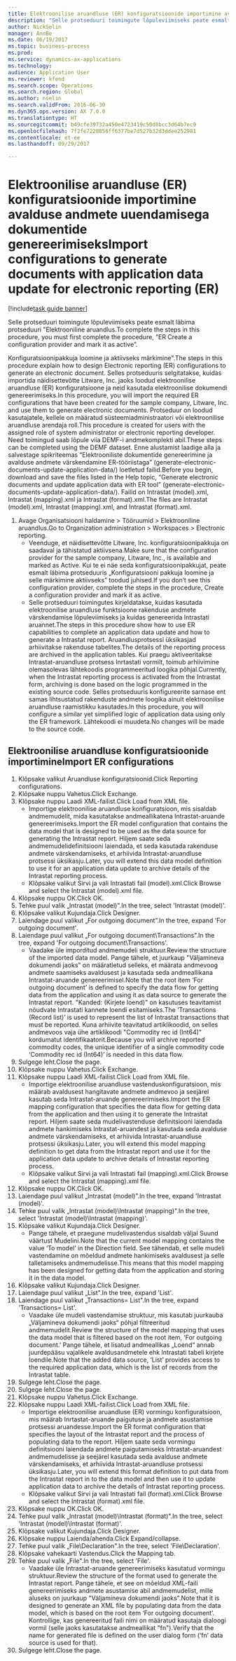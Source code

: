 ```yaml
--- 
title: Elektroonilise aruandluse (ER) konfiguratsioonide importimine avalduse andmete uuendamisega dokumentide genereerimiseks
description: "Selle protseduuri toimingute lõpuleviimiseks peate esmalt läbima protseduuri \"Elektrooniline aruandlus."
author: NickSelin
manager: AnnBe
ms.date: 06/19/2017
ms.topic: business-process
ms.prod: 
ms.service: dynamics-ax-applications
ms.technology: 
audience: Application User
ms.reviewer: kfend
ms.search.scope: Operations
ms.search.region: Global
ms.author: nselin
ms.search.validFrom: 2016-06-30
ms.dyn365.ops.version: AX 7.0.0
ms.translationtype: HT
ms.sourcegitcommit: b49cfe39732a450e4723419c50d8bcc3d64b7ec9
ms.openlocfilehash: 7f2fe7228856ff6377be7d527b32d3ddee252981
ms.contentlocale: et-ee
ms.lasthandoff: 09/29/2017

---
```

# <a name="import-configurations-to-generate-documents-with-application-data-update-for-electronic-reporting-er"></a><span data-ttu-id="16db1-103">Elektroonilise aruandluse (ER) konfiguratsioonide importimine avalduse andmete uuendamisega dokumentide genereerimiseks</span><span class="sxs-lookup"><span data-stu-id="16db1-103">Import configurations to generate documents with application data update for electronic reporting (ER)</span></span>

[!include[task guide banner](../../includes/task-guide-banner.md)]

<span data-ttu-id="16db1-104">Selle protseduuri toimingute lõpuleviimiseks peate esmalt läbima protseduuri "Elektrooniline aruandlus.</span><span class="sxs-lookup"><span data-stu-id="16db1-104">To complete the steps in this procedure, you must first complete the procedure, “ER Create a configuration provider and mark it as active”.</span></span>

<span data-ttu-id="16db1-105">Konfiguratsioonipakkuja loomine ja aktiivseks märkimine".</span><span class="sxs-lookup"><span data-stu-id="16db1-105">The steps in this procedure explain how to design Electronic reporting (ER) configurations to generate an electronic document.</span></span> <span data-ttu-id="16db1-106">Selles protseduuris selgitatakse, kuidas importida näidisettevõtte Litware, Inc. jaoks loodud elektroonilise aruandluse (ER) konfiguratsioone ja neid kasutada elektroonilise dokumendi genereerimiseks.</span><span class="sxs-lookup"><span data-stu-id="16db1-106">In this procedure, you will import the required ER configurations that have been created for the sample company, Litware, Inc. and use them to generate electronic documents.</span></span> <span data-ttu-id="16db1-107">Protseduur on loodud kasutajatele, kellele on määratud süsteemiadministraatori või elektroonilise aruandluse arendaja roll.</span><span class="sxs-lookup"><span data-stu-id="16db1-107">This procedure is created for users with the assigned role of system administrator or electronic reporting developer.</span></span> <span data-ttu-id="16db1-108">Need toimingud saab lõpule viia DEMF-i andmekomplekti abil.</span><span class="sxs-lookup"><span data-stu-id="16db1-108">These steps can be completed using the DEMF dataset.</span></span> <span data-ttu-id="16db1-109">Enne alustamist laadige alla ja salvestage spikriteemas “Elektrooniliste dokumentide genereerimine ja avalduse andmete värskendamine ER-tööriistaga” (generate-electronic-documents-update-application-data/) loetletud failid.</span><span class="sxs-lookup"><span data-stu-id="16db1-109">Before you begin, download and save the files listed in the Help topic, “Generate electronic documents and update application data with ER tool” (generate-electronic-documents-update-application-data/).</span></span> <span data-ttu-id="16db1-110">Failid on Intrastat (model).xml, Intrastat (mapping).xml ja Intrastat (format).xml.</span><span class="sxs-lookup"><span data-stu-id="16db1-110">The files are Intrastat (model).xml, Intrastat (mapping).xml, and Intrastat (format).xml.</span></span>

1. <span data-ttu-id="16db1-111">Avage Organisatsiooni haldamine > Tööruumid > Elektrooniline aruandlus.</span><span class="sxs-lookup"><span data-stu-id="16db1-111">Go to Organization administration > Workspaces > Electronic reporting.</span></span>
    * <span data-ttu-id="16db1-112">Veenduge, et näidisettevõtte Litware, Inc. konfiguratsioonipakkuja on saadaval ja tähistatud aktiivsena.</span><span class="sxs-lookup"><span data-stu-id="16db1-112">Make sure that the configuration provider for the sample company, Litware, Inc., is available and marked as Active.</span></span> <span data-ttu-id="16db1-113">Kui te ei näe seda konfiguratsioonipakkujat, peate esmalt läbima protseduuris „Konfiguratsiooni pakkuja loomine ja selle märkimine aktiivseks” toodud juhised.</span><span class="sxs-lookup"><span data-stu-id="16db1-113">If you don’t see this configuration provider, complete the steps in the procedure, Create a configuration provider and mark it as active.</span></span>  
    * <span data-ttu-id="16db1-114">Selle protseduuri toimingutes kirjeldatakse, kuidas kasutada elektroonilise aruandluse funktsioone rakenduse andmete värskendamise lõpuleviimiseks ja kuidas genereerida Intrastati aruannet.</span><span class="sxs-lookup"><span data-stu-id="16db1-114">The steps in this procedure show how to use ER capabilities to complete an application data update and how to generate a Intrastat report.</span></span> <span data-ttu-id="16db1-115">Aruandlusprotsessi üksikasjad arhiivitakse rakenduse tabelites.</span><span class="sxs-lookup"><span data-stu-id="16db1-115">The details of the reporting process are archived in the application tables.</span></span> <span data-ttu-id="16db1-116">Kui praegu aktiveeritakse Intrastat-aruandluse protsess Inrtastati vormilt, toimub arhiivimine olemasolevas lähtekoodis programmeeritud loogika põhjal.</span><span class="sxs-lookup"><span data-stu-id="16db1-116">Currently, when the Intrastat reporting process is activated from the Intrastat form, archiving is done based on the logic programmed in the existing source code.</span></span> <span data-ttu-id="16db1-117">Selles protseduuris konfigureerite sarnase ent samas lihtsustatud rakenduste andmete loogika ainult elektroonilise aruandluse raamistikku kasutades.</span><span class="sxs-lookup"><span data-stu-id="16db1-117">In this procedure, you will configure a similar yet simplified logic of application data using only the ER framework.</span></span> <span data-ttu-id="16db1-118">Lähtekoodi ei muudeta.</span><span class="sxs-lookup"><span data-stu-id="16db1-118">No changes will be made to the source code.</span></span>   

## <a name="import-er-configurations"></a><span data-ttu-id="16db1-119">Elektroonilise aruandluse konfiguratsioonide importimine</span><span class="sxs-lookup"><span data-stu-id="16db1-119">Import ER configurations</span></span>
1. <span data-ttu-id="16db1-120">Klõpsake valikut Aruandluse konfiguratsioonid.</span><span class="sxs-lookup"><span data-stu-id="16db1-120">Click Reporting configurations.</span></span>
2. <span data-ttu-id="16db1-121">Klõpsake nuppu Vahetus.</span><span class="sxs-lookup"><span data-stu-id="16db1-121">Click Exchange.</span></span>
3. <span data-ttu-id="16db1-122">Klõpsake nuppu Laadi XML-failist.</span><span class="sxs-lookup"><span data-stu-id="16db1-122">Click Load from XML file.</span></span>
    * <span data-ttu-id="16db1-123">Importige elektroonilise aruandluse konfiguratsioon, mis sisaldab andmemudelit, mida kasutatakse andmeallikatena Intrastat-aruande genereerimiseks.</span><span class="sxs-lookup"><span data-stu-id="16db1-123">Import the ER model configuration that contains the data model that is designed to be used as the data source for generating the Intrastat report.</span></span> <span data-ttu-id="16db1-124">Hiljem saate seda andmemudelidefinitsiooni laiendada, et seda kasutada rakenduse andmete värskendamiseks, et arhiivida Intrastat-aruandluse protsessi üksikasju.</span><span class="sxs-lookup"><span data-stu-id="16db1-124">Later, you will extend this data model definition to use it for an application data update to archive details of the Intrastat reporting process.</span></span>   
    * <span data-ttu-id="16db1-125">Klõpsake valikut Sirvi ja vali Intrastati fail (model).xml.</span><span class="sxs-lookup"><span data-stu-id="16db1-125">Click Browse and select the Intrastat (model).xml file.</span></span>  
4. <span data-ttu-id="16db1-126">Klõpsake nuppu OK.</span><span class="sxs-lookup"><span data-stu-id="16db1-126">Click OK.</span></span>
5. <span data-ttu-id="16db1-127">Tehke puul valik „Intrastat (model)".</span><span class="sxs-lookup"><span data-stu-id="16db1-127">In the tree, select 'Intrastat (model)'.</span></span>
6. <span data-ttu-id="16db1-128">Klõpsake valikut Kujundaja.</span><span class="sxs-lookup"><span data-stu-id="16db1-128">Click Designer.</span></span>
7. <span data-ttu-id="16db1-129">Laiendage puul valikut „For outgoing document”.</span><span class="sxs-lookup"><span data-stu-id="16db1-129">In the tree, expand 'For outgoing document'.</span></span>
8. <span data-ttu-id="16db1-130">Laiendage puul valikut „For outgoing document\Transactions".</span><span class="sxs-lookup"><span data-stu-id="16db1-130">In the tree, expand 'For outgoing document\Transactions'.</span></span>
    * <span data-ttu-id="16db1-131">Vaadake üle imporditud andmemudeli struktuur.</span><span class="sxs-lookup"><span data-stu-id="16db1-131">Review the structure of the imported data model.</span></span> <span data-ttu-id="16db1-132">Pange tähele, et juurkaup "Väljamineva dokumendi jaoks" on määratletud selleks, et määrata andmevoog andmete saamiseks avaldusest ja kasutada seda andmeallikana Intrastat-aruande genereerimisel.</span><span class="sxs-lookup"><span data-stu-id="16db1-132">Note that the root item ‘For outgoing document’ is defined to specify the data flow for getting data from the application and using it as data source to generate the Intrastat report.</span></span> <span data-ttu-id="16db1-133">"Kanded: (Kirjete loend)" on kasutuses teavitamist nõudvate Intrastati kannete loendi esitamiseks.</span><span class="sxs-lookup"><span data-stu-id="16db1-133">The ‘Transactions (Record list)’ is used to represent the list of Intrastat transactions that must be reported.</span></span> <span data-ttu-id="16db1-134">Kuna arhiivite teavitatud artiklikoodid, on selles andmevoos vaja ühe artiklikoodi "Commodity rec id (Int64)" kordumatut identifikaatorit.</span><span class="sxs-lookup"><span data-stu-id="16db1-134">Because you will archive reported commodity codes, the unique identifier of a single commodity code ‘Commodity rec id (Int64)’ is needed in this data flow.</span></span>   
9. <span data-ttu-id="16db1-135">Sulgege leht.</span><span class="sxs-lookup"><span data-stu-id="16db1-135">Close the page.</span></span>
10. <span data-ttu-id="16db1-136">Klõpsake nuppu Vahetus.</span><span class="sxs-lookup"><span data-stu-id="16db1-136">Click Exchange.</span></span>
11. <span data-ttu-id="16db1-137">Klõpsake nuppu Laadi XML-failist.</span><span class="sxs-lookup"><span data-stu-id="16db1-137">Click Load from XML file.</span></span>
    * <span data-ttu-id="16db1-138">Importige elektroonilise aruandluse vastenduskonfiguratsioon, mis määrab avaldusest hangitavate andmete andmevoo ja seejärel kasutab seda Intrastat-aruande genereerimiseks.</span><span class="sxs-lookup"><span data-stu-id="16db1-138">Import the ER mapping configuration that specifies the data flow for getting data from the application and then using it to generate the Intrastat report.</span></span> <span data-ttu-id="16db1-139">Hiljem saate seda mudelivastenduse definitsiooni laiendada andmete hankimiseks Intrastat-aruandest ja kasutada seda avalduse andmete värskendamiseks, et arhiivida Intrastat-aruandluse protsessi üksikasju.</span><span class="sxs-lookup"><span data-stu-id="16db1-139">Later, you will extend this model mapping definition to get data from the Intrastat report and use it for the application data update to archive details of Intrastat reporting process.</span></span>   
    * <span data-ttu-id="16db1-140">Klõpsake valikut Sirvi ja vali Intrastati fail (mapping).xml.</span><span class="sxs-lookup"><span data-stu-id="16db1-140">Click Browse and select the Intrastat (mapping).xml file.</span></span>  
12. <span data-ttu-id="16db1-141">Klõpsake nuppu OK.</span><span class="sxs-lookup"><span data-stu-id="16db1-141">Click OK.</span></span>
13. <span data-ttu-id="16db1-142">Laiendage puul valikut „Intrastat (model)".</span><span class="sxs-lookup"><span data-stu-id="16db1-142">In the tree, expand 'Intrastat (model)'.</span></span>
14. <span data-ttu-id="16db1-143">Tehke puul valik „Intrastat (model)\Intrastat (mapping)".</span><span class="sxs-lookup"><span data-stu-id="16db1-143">In the tree, select 'Intrastat (model)\Intrastat (mapping)'.</span></span>
15. <span data-ttu-id="16db1-144">Klõpsake valikut Kujundaja.</span><span class="sxs-lookup"><span data-stu-id="16db1-144">Click Designer.</span></span>
    * <span data-ttu-id="16db1-145">Pange tähele, et praegune mudelivastendus sisaldab väljal Suund väärtust Mudelini.</span><span class="sxs-lookup"><span data-stu-id="16db1-145">Note that the current model mapping contains the value ‘To model’ in the Direction field.</span></span> <span data-ttu-id="16db1-146">See tähendab, et selle mudeli vastendamine on mõeldud andmete hankimiseks avaldusest ja selle talletamiseks andmemudelisse.</span><span class="sxs-lookup"><span data-stu-id="16db1-146">This means that this model mapping has been designed for getting data from the application and storing it in the data model.</span></span>  
16. <span data-ttu-id="16db1-147">Klõpsake valikut Kujundaja.</span><span class="sxs-lookup"><span data-stu-id="16db1-147">Click Designer.</span></span>
17. <span data-ttu-id="16db1-148">Laiendage puul valikut „List".</span><span class="sxs-lookup"><span data-stu-id="16db1-148">In the tree, expand 'List'.</span></span>
18. <span data-ttu-id="16db1-149">Laiendage puul valikut „Transactions= List".</span><span class="sxs-lookup"><span data-stu-id="16db1-149">In the tree, expand 'Transactions= List'.</span></span>
    * <span data-ttu-id="16db1-150">Vaadake üle mudeli vastendamise struktuur, mis kasutab juurkauba „Väljamineva dokumendi jaoks“ põhjal filtreeritud andmemudelit.</span><span class="sxs-lookup"><span data-stu-id="16db1-150">Review the structure of the model mapping that uses the data model that is filtered based on the root item, ‘For outgoing document.’</span></span> <span data-ttu-id="16db1-151">Pange tähele, et lisatud andmeallikas „Loend“ annab juurdepääsu vajalikele avaldusandmetele ehk Intrastati tabeli kirjete loendile.</span><span class="sxs-lookup"><span data-stu-id="16db1-151">Note that the added data source, ‘List’ provides access to the required application data, which is the list of records from the Intrastat table.</span></span>  
19. <span data-ttu-id="16db1-152">Sulgege leht.</span><span class="sxs-lookup"><span data-stu-id="16db1-152">Close the page.</span></span>
20. <span data-ttu-id="16db1-153">Sulgege leht.</span><span class="sxs-lookup"><span data-stu-id="16db1-153">Close the page.</span></span>
21. <span data-ttu-id="16db1-154">Klõpsake nuppu Vahetus.</span><span class="sxs-lookup"><span data-stu-id="16db1-154">Click Exchange.</span></span>
22. <span data-ttu-id="16db1-155">Klõpsake nuppu Laadi XML-failist.</span><span class="sxs-lookup"><span data-stu-id="16db1-155">Click Load from XML file.</span></span>
    * <span data-ttu-id="16db1-156">Importige elektroonilise aruandluse (ER) vormingu konfiguratsioon, mis määrab Inrtastat-aruande paigutuse ja andmete asustamise protsessi aruandesse.</span><span class="sxs-lookup"><span data-stu-id="16db1-156">Import the ER format configuration that specifies the layout of the Intrastat report and the process of populating data to the report.</span></span> <span data-ttu-id="16db1-157">Hiljem saate seda vormingu definitsiooni laiendada andmete paigutamiseks Intrastat-aruandest andmemudelisse ja seejärel kasutada seda avalduse andmete värskendamiseks, et arhiivida Intrastat-aruandluse protsessi üksikasju.</span><span class="sxs-lookup"><span data-stu-id="16db1-157">Later, you will extend this format definition to put data from the Intrastat report in to the data model and then use it to update application data to archive the details of Intrastat reporting process.</span></span>   
    * <span data-ttu-id="16db1-158">Klõpsake valikut Sirvi ja vali Intrastati fail (format).xml.</span><span class="sxs-lookup"><span data-stu-id="16db1-158">Click Browse and select the Intrastat (format).xml file.</span></span>  
23. <span data-ttu-id="16db1-159">Klõpsake nuppu OK.</span><span class="sxs-lookup"><span data-stu-id="16db1-159">Click OK.</span></span>
24. <span data-ttu-id="16db1-160">Tehke puul valik „Intrastat (model)\Intrastat (format)".</span><span class="sxs-lookup"><span data-stu-id="16db1-160">In the tree, select 'Intrastat (model)\Intrastat (format)'.</span></span>
25. <span data-ttu-id="16db1-161">Klõpsake valikut Kujundaja.</span><span class="sxs-lookup"><span data-stu-id="16db1-161">Click Designer.</span></span>
26. <span data-ttu-id="16db1-162">Klõpsake nuppu Laienda/ahenda.</span><span class="sxs-lookup"><span data-stu-id="16db1-162">Click Expand/collapse.</span></span>
27. <span data-ttu-id="16db1-163">Tehke puul valik „File\Declaration".</span><span class="sxs-lookup"><span data-stu-id="16db1-163">In the tree, select 'File\Declaration'.</span></span>
28. <span data-ttu-id="16db1-164">Klõpsake vahekaarti Vastendus.</span><span class="sxs-lookup"><span data-stu-id="16db1-164">Click the Mapping tab.</span></span>
29. <span data-ttu-id="16db1-165">Tehke puul valik „File".</span><span class="sxs-lookup"><span data-stu-id="16db1-165">In the tree, select 'File'.</span></span>
    * <span data-ttu-id="16db1-166">Vaadake üle Intrastat-aruande genereerimiseks kasutatud vormingu struktuur.</span><span class="sxs-lookup"><span data-stu-id="16db1-166">Review the structure of the format used to generate the Intrastat report.</span></span> <span data-ttu-id="16db1-167">Pange tähele, et see on mõeldud XML-faili genereerimiseks andmete asustamise abil andmemudelist, mille aluseks on juurkaup "Väljamineva dokumendi jaoks".</span><span class="sxs-lookup"><span data-stu-id="16db1-167">Note that it is designed to generate an XML file by populating data from the data model, which is based on the root item ‘For outgoing document’.</span></span> <span data-ttu-id="16db1-168">Kontrollige, kas genereeritud faili nimi on määratud kasutaja dialoogi vormil (selle jaoks kasutatakse andmeallikat "fn").</span><span class="sxs-lookup"><span data-stu-id="16db1-168">Verify that the name for generated file is defined on the user dialog form (‘fn’ data source is used for that).</span></span>   
30. <span data-ttu-id="16db1-169">Sulgege leht.</span><span class="sxs-lookup"><span data-stu-id="16db1-169">Close the page.</span></span>


